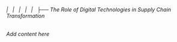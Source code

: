 ###### |   |   |   |   |   ├── The Role of Digital Technologies in Supply Chain Transformation

*Add content here*